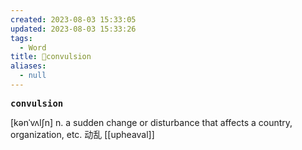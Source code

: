 ```yaml
---
created: 2023-08-03 15:33:05
updated: 2023-08-03 15:33:26
tags:
  - Word
title: 📖convulsion
aliases:
  - null
---
```


<pre><strong>convulsion</strong></pre>
[kənˈvʌlʃn]
n. a sudden change or disturbance that affects a country, organization, etc. 动乱
[[upheaval]]
